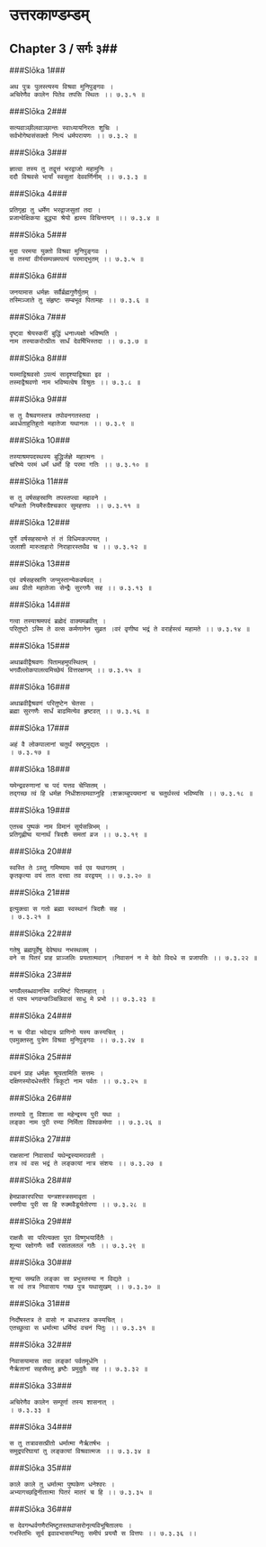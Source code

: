 उत्तरकाण्डम्डम्
===============================


## Chapter 3  / सर्गः ३##


###Slōka 1###


    अथ पुत्रः पुलस्त्यस्य विश्रवा मुनिपुङ्गवः ।
    अचिरेणैव कालेन पितेव तपसि स्थितः ।। ७.३.१ ॥


###Slōka 2###


    सत्यवाञ्छीलवाञ्छान्तः स्वाध्यायनिरतः शुचिः ।
    सर्वभोगेष्वसंसक्तो नित्यं धर्मपरायणः ।। ७.३.२ ॥


###Slōka 3###


    ज्ञात्वा तस्य तु तद्वृत्तं भरद्वाजो महामुनिः ।
    ददौ विश्रवसे भार्यां स्वसुतां देववर्णिनीम् ।। ७.३.३ ॥


###Slōka 4###


    प्रतिगृह्य तु धर्मेण भरद्वाजसुतां तदा ।
    प्रजान्वेक्षिकया बुद्ध्या श्रेयो ह्यस्य विचिन्तयन् ।। ७.३.४ ॥


###Slōka 5###


    मुदा परमया युक्तो विश्रवा मुनिपुङ्गवः ।
    स तस्यां वीर्यसम्पन्नमपत्यं परमाद्भुतम् ।। ७.३.५ ॥


###Slōka 6###


    जनयामास धर्मज्ञः सर्वैर्ब्रह्मगुणैर्युतम् ।
    तस्मिञ्जाते तु संहृष्टः सम्बभूव पितामहः ।। ७.३.६ ॥


###Slōka 7###


    दृष्ट्वा श्रेयस्करीं बुद्धिं धनाध्यक्षो भविष्यति ।
    नाम तस्याकरोत्प्रीतः सार्धं देवर्षिभिस्तदा ।। ७.३.७ ॥


###Slōka 8###


    यस्माद्विश्रवसो ऽपत्यं सादृश्याद्विश्रवा इव ।
    तस्माद्वैश्रवणो नाम भविष्यत्वेष विश्रुतः ।। ७.३.८ ॥


###Slōka 9###


    स तु वैश्रवणस्तत्र तपोवनगतस्तदा ।
    अवर्धताहुतिहुतो महातेजा यथानलः ।। ७.३.९ ॥


###Slōka 10###


    तस्याश्रमपदस्थस्य बुद्धिर्जज्ञे महात्मनः ।
    चरिष्ये परमं धर्मं धर्मो हि परमा गतिः ।। ७.३.१० ॥


###Slōka 11###


    स तु वर्षसहस्राणि तपस्तप्त्वा महावने ।
    यन्त्रितो नियमैरुग्रैश्चकार सुमहत्तपः ।। ७.३.११ ॥


###Slōka 12###


    पूर्णे वर्षसहस्रान्ते तं तं विधिमकल्पयत् ।
    जलाशी मारुताहारो निराहारस्तथैव च ।। ७.३.१२ ॥


###Slōka 13###


    एवं वर्षसहस्राणि जग्मुस्तान्येकवर्षवत् ।
    अथ प्रीतो महातेजाः सेन्द्रैः सुरगणैः सह ।। ७.३.१३ ॥


###Slōka 14###


    गत्वा तस्याश्रमपदं ब्रह्मेदं वाक्यमब्रवीत् ।
    परितुष्टो ऽस्मि ते वत्स कर्मणानेन सुव्रत ।वरं वृणीष्व भद्रं ते वरार्हस्त्वं महामते ।। ७.३.१४ ॥


###Slōka 15###


    अथाब्रवीद्वैश्रवणः पितामहमुपस्थितम् ।
    भगवँल्लोकपालत्वमिच्छेयं वित्तरक्षणम् ।। ७.३.१५ ॥


###Slōka 16###


    अथाब्रवीद्वैश्रवणं परितुष्टेन चेतसा ।
    ब्रह्मा सुरगणैः सार्धं बाढमित्येव हृष्टवत् ।। ७.३.१६ ॥


###Slōka 17###


    अहं वै लोकपालानां चतुर्थं स्रष्टुमुद्यतः ।
    । ७.३.१७ ॥


###Slōka 18###


    यमेन्द्रवरुणानां च पदं यत्तव चेप्सितम् ।
    तद्गच्छ त्वं हि धर्मज्ञ निधीशत्वमवाप्नुहि ।शक्राम्बुपयमानां च चतुर्थस्त्वं भविष्यसि ।। ७.३.१८ ॥


###Slōka 19###


    एतच्च पुष्पकं नाम विमानं सूर्यसन्निभम् ।
    प्रतिगृह्णीष्व यानार्थं त्रिदशैः समतां व्रज ।। ७.३.१९ ॥


###Slōka 20###


    स्वस्ति ते ऽस्तु गमिष्यामः सर्व एव यथागतम् ।
    कृतकृत्या वयं तात दत्त्वा तव वरद्वयम् ।। ७.३.२० ॥


###Slōka 21###


    इत्युक्त्वा स गतो ब्रह्मा स्वस्थानं त्रिदशैः सह ।
    । ७.३.२१ ॥


###Slōka 22###


    गतेषु ब्रह्मपूर्वेषु देवेष्वथ नभस्थलम् ।
    वने स पितरं प्राह प्राञ्जलिः प्रयतात्मवान् ।निवासनं न मे देवो विदधे स प्रजापतिः ।। ७.३.२२ ॥


###Slōka 23###


    भगवँल्लब्धवानस्मि वरमिष्टं पितामहात् ।
    तं पश्य भगवन्कञ्चिन्निवासं साधु मे प्रभो ।। ७.३.२३ ॥


###Slōka 24###


    न च पीडा भवेद्यत्र प्राणिनो यस्य कस्यचित् ।
    एवमुक्तस्तु पुत्रेण विश्रवा मुनिपुङ्गवः ।। ७.३.२४ ॥


###Slōka 25###


    वचनं प्राह धर्मज्ञः श्रूयतामिति सत्तमः ।
    दक्षिणस्योदधेस्तीरे त्रिकूटो नाम पर्वतः ।। ७.३.२५ ॥


###Slōka 26###


    तस्याग्रे तु विशाला सा महेन्द्रस्य पुरी यथा ।
    लङ्का नाम पुरी रम्या निर्मिता विश्वकर्मणा ।। ७.३.२६ ॥


###Slōka 27###


    राक्षसानां निवासार्थं यथेन्द्रस्यामरावती ।
    तत्र त्वं वस भद्रं ते लङ्कायां नात्र संशयः ।। ७.३.२७ ॥


###Slōka 28###


    हेमप्राकारपरिघा यन्त्रशस्त्रसमावृता ।
    रमणीया पुरी सा हि रुक्मवैडूर्यतोरणा ।। ७.३.२८ ॥


###Slōka 29###


    राक्षसैः सा परित्यक्ता पुरा विष्णुभयार्दितैः ।
    शून्या रक्षोगणैः सर्वै रसातलतलं गतैः ।। ७.३.२९ ॥


###Slōka 30###


    शून्या सम्प्रति लङ्का सा प्रभुस्तस्या न विद्यते ।
    स त्वं तत्र निवासाय गच्छ पुत्र यथासुखम् ।। ७.३.३० ॥


###Slōka 31###


    निर्दोषस्तत्र ते वासो न बाधास्तत्र कस्यचित् ।
    एतच्छुत्वा स धर्मात्मा धर्मिष्ठं वचनं पितुः ।। ७.३.३१ ॥


###Slōka 32###


    निवासयामास तदा लङ्कां पर्वतमूर्धनि ।
    नैर्ऋतानां सहस्रैस्तु हृष्टैः प्रमुदुतैः सह ।। ७.३.३२ ॥


###Slōka 33###


    अचिरेणैव कालेन सम्पूर्णा तस्य शासनात् ।
    । ७.३.३३ ॥


###Slōka 34###


    स तु तत्रावसत्प्रीतो धर्मात्मा नैर्ऋतर्षभः ।
    समुद्रपरिघायां तु लङ्कायां विश्रवात्मजः ।। ७.३.३४ ॥


###Slōka 35###


    काले काले तु धर्मात्मा पुष्पकेण धनेश्वरः ।
    अभ्यागच्छद्विनीतात्मा पितरं मातरं च हि ।। ७.३.३५ ॥


###Slōka 36###


    स देवगन्धर्वगणैरभिष्टुतस्तथाप्सरोनृत्यविभूषितालयः ।
    गभस्तिभिः सूर्य इवावभासयन्पितुः समीपं प्रययौ स वित्तपः ।। ७.३.३६ ।।


